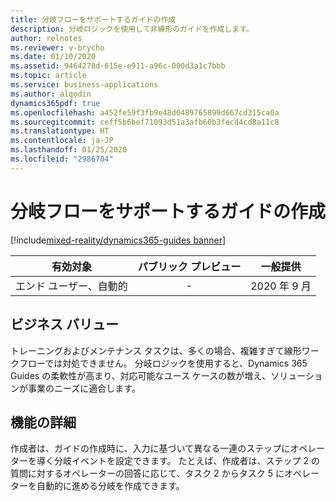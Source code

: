 ```yaml
---
title: 分岐フローをサポートするガイドの作成
description: 分岐ロジックを使用して非線形のガイドを作成します。
author: relnotes
ms.reviewer: v-brycho
ms.date: 01/10/2020
ms.assetid: 9464278d-615e-e911-a96c-000d3a1c7bbb
ms.topic: article
ms.service: business-applications
ms.author: algodin
dynamics365pdf: true
ms.openlocfilehash: a452fe59f3fb9e48d0489765899d667cd315ca0a
ms.sourcegitcommit: ceff5b6bef71093d51a3afb60b3fecd4cd8a11c8
ms.translationtype: HT
ms.contentlocale: ja-JP
ms.lasthandoff: 01/25/2020
ms.locfileid: "2986704"
---
```

# <a name="create-guides-that-support-branching-flows"></a>分岐フローをサポートするガイドの作成
[!include[mixed-reality/dynamics365-guides banner](../includes/mixed-reality/dynamics365-guides.md)]

| 有効対象    |  パブリック プレビュー | 一般提供 | 
| ---------- | :----------: |:----------: |
|エンド ユーザー、自動的|-| 2020 年 9 月|


## <a name="business-value"></a>ビジネス バリュー
<!-- bv start -->
トレーニングおよびメンテナンス タスクは、多くの場合、複雑すぎて線形ワークフローでは対処できません。 分岐ロジックを使用すると、Dynamics 365 Guides の柔軟性が高まり、対応可能なユース ケースの数が増え、ソリューションが事業のニーズに適合します。 
<!-- bv end -->



## <a name="feature-details"></a>機能の詳細
<!--feature detail start -->
作成者は、ガイドの作成時に、入力に基づいて異なる一連のステップにオペレーターを導く分岐イベントを設定できます。 たとえば、作成者は、ステップ 2 の質問に対するオペレーターの回答に応じて、タスク 2 からタスク 5 にオペレーターを自動的に進める分岐を作成できます。
<!--feature detail end -->









